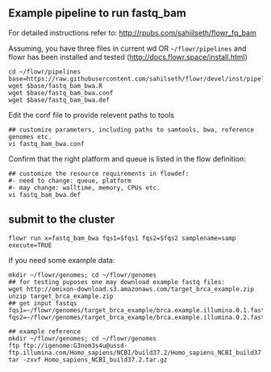 ## Example pipeline to run fastq_bam

For detailed instructions refer to: http://rpubs.com/sahiilseth/flowr_fq_bam


Assuming, you have three files in current wd OR `~/flowr/pipelines` and 
flowr has been installed and tested (http://docs.flowr.space/install.html)

```
cd ~/flowr/pipelines
base=https://raw.githubusercontent.com/sahilseth/flowr/devel/inst/pipelines
wget $base/fastq_bam_bwa.R
wget $base/fastq_bam_bwa.conf
wget $base/fastq_bam_bwa.def
```

Edit the conf file to provide relevent paths to tools

```
## customize parameters, including paths to samtools, bwa, reference genomes etc.
vi fastq_bam_bwa.conf
```

Confirm that the right platform and queue is listed in the flow definition:

```
## customize the resource requirements in flowdef:
#- need to change: queue, platform
#- may change: walltime, memory, CPUs etc.
vi fastq_bam_bwa.def
```

## submit to the cluster

```
flowr run x=fastq_bam_bwa fqs1=$fqs1 fqs2=$fqs2 samplename=samp execute=TRUE
```


If you need some example data:

```
mkdir ~/flowr/genomes; cd ~/flowr/genomes
## for testing puposes one may download example fastq files:
wget http://omixon-download.s3.amazonaws.com/target_brca_example.zip
unzip target_brca_example.zip
## get input fastqs
fqs1=~/flowr/genomes/target_brca_example/brca.example.illumina.0.1.fastq
fqs2=~/flowr/genomes/target_brca_example/brca.example.illumina.0.2.fastq

## example reference
mkdir ~/flowr/genomes; cd ~/flowr/genomes
ftp ftp://igenome:G3nom3s4u@ussd-ftp.illumina.com/Homo_sapiens/NCBI/build37.2/Homo_sapiens_NCBI_build37.2.tar.gz
tar -zxvf Homo_sapiens_NCBI_build37.2.tar.gz
```
